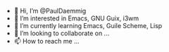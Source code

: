 - 👋 Hi, I’m @PaulDaemmig
- 👀 I’m interested in Emacs, GNU Guix, i3wm
- 🌱 I’m currently learning Emacs, Guile Scheme, Lisp
- 💞️ I’m looking to collaborate on ...
- 📫 How to reach me ...

<!---
PaulDaemmig/PaulDaemmig is a ✨ special ✨ repository because its `README.md` (this file) appears on your GitHub profile.
You can click the Preview link to take a look at your changes.
--->
